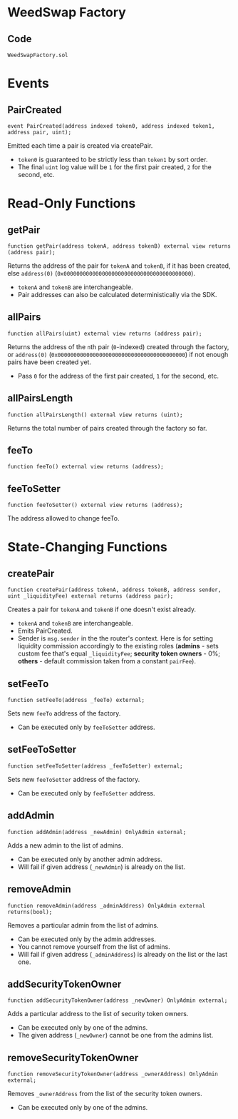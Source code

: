 # WeedSwap Factory

## Code

`WeedSwapFactory.sol`

# Events

## PairCreated

```solidity
event PairCreated(address indexed token0, address indexed token1, address pair, uint);
```

Emitted each time a pair is created via createPair.

- `token0` is guaranteed to be strictly less than `token1` by sort order.
- The final `uint` log value will be `1` for the first pair created, `2` for the second, etc.

# Read-Only Functions

## getPair

```solidity
function getPair(address tokenA, address tokenB) external view returns (address pair);
```

Returns the address of the pair for `tokenA` and `tokenB`, if it has been created, else `address(0)` (`0x0000000000000000000000000000000000000000`).

- `tokenA` and `tokenB` are interchangeable.
- Pair addresses can also be calculated deterministically via the SDK.

## allPairs

```solidity
function allPairs(uint) external view returns (address pair);
```

Returns the address of the `n`th pair (`0`-indexed) created through the factory, or `address(0)` (`0x0000000000000000000000000000000000000000`) if not enough pairs have been created yet.

- Pass `0` for the address of the first pair created, `1` for the second, etc.

## allPairsLength

```solidity
function allPairsLength() external view returns (uint);
```

Returns the total number of pairs created through the factory so far.

## feeTo

```solidity
function feeTo() external view returns (address);
```

## feeToSetter

```solidity
function feeToSetter() external view returns (address);
```

The address allowed to change feeTo.

# State-Changing Functions

## createPair

```solidity
function createPair(address tokenA, address tokenB, address sender, uint _liquidityFee) external returns (address pair);
```

Creates a pair for `tokenA` and `tokenB` if one doesn't exist already.

- `tokenA` and `tokenB` are interchangeable.
- Emits PairCreated.
- Sender is `msg.sender` in the the router's context. Here is for setting liquidity commission accordingly to the existing roles (**admins** - sets custom fee that's equal `_liquidityFee`; **security token owners** - 0%; **others** - default commission taken from a constant `pairFee`).

## setFeeTo

```solidity
function setFeeTo(address _feeTo) external;
```

Sets new `feeTo` address of the factory.

- Can be executed only by `feeToSetter` address.

## setFeeToSetter

```solidity
function setFeeToSetter(address _feeToSetter) external;
```

Sets new `feeToSetter` address of the factory.

- Can be executed only by `feeToSetter` address.

## addAdmin

```solidity
function addAdmin(address _newAdmin) OnlyAdmin external;
```

Adds a new admin to the list of admins.

- Can be executed only by another admin address.
- Will fail if given address (`_newAdmin`) is already on the list.

## removeAdmin

```solidity
function removeAdmin(address _adminAddress) OnlyAdmin external returns(bool);
```

Removes a particular admin from the list of admins.

- Can be executed only by the admin addresses.
- You cannot remove yourself from the list of admins.
- Will fail if given address (`_adminAddress`) is already on the list or the last one.

## addSecurityTokenOwner

```solidity
function addSecurityTokenOwner(address _newOwner) OnlyAdmin external;
```

Adds a particular address to the list of security token owners.

- Can be executed only by one of the admins.
- The given address (`_newOwner`) cannot be one from the admins list.

## removeSecurityTokenOwner

```solidity
function removeSecurityTokenOwner(address _ownerAddress) OnlyAdmin external;
```

Removes `_ownerAddress` from the list of the security token owners.

- Can be executed only by one of the admins.
